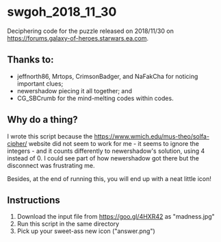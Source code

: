 # swgoh_2018_11_30
Deciphering code for the puzzle released on 2018/11/30 on https://forums.galaxy-of-heroes.starwars.ea.com.

Thanks to:
----------

* jeffnorth86, Mrtops, CrimsonBadger, and NaFakCha for noticing important clues;
* newershadow piecing it all together; and
* CG_SBCrumb for the mind-melting codes within codes.

Why do a thing?
---------------

I wrote this script because the https://www.wmich.edu/mus-theo/solfa-cipher/ website did not seem to work for me - it seems to ignore the integers - and it counts differently to newershadow's solution, using 4 instead of 0. I could see part of how newershadow got there but the disconnect was frustrating me.
 
Besides, at the end of running this, you will end up with a neat little icon!

Instructions
------------

1. Download the input file from https://goo.gl/4HXR42 as "madness.jpg"
1. Run this script in the same directory
1. Pick up your sweet-ass new icon ("answer.png")
